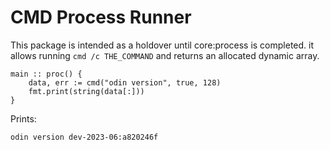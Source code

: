 # CMD Process Runner

This package is intended as a holdover until core:process is completed. it allows running `cmd /c THE_COMMAND` and returns an allocated dynamic array.

```odin
main :: proc() {
	data, err := cmd("odin version", true, 128)
	fmt.print(string(data[:]))
}
```
Prints:
```text
odin version dev-2023-06:a820246f

```